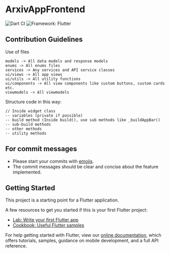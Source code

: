 # ArxivAppFrontend

![Dart CI](https://github.com/praeclarumjj3/ArxivAppFrontend/workflows/Dart%20CI/badge.svg?branch=master)
![Framework: Flutter](https://img.shields.io/badge/Framework-Flutter-blue.svg)

## Contribution Guidelines

Use of files

    models -> All data models and response models
    enums -> All enums files
    services -> Any services and API service classes
    ui/views -> All app views
    ui/utils -> All utility functions
    ui/components -> All view components like custom buttons, custom cards etc.
    viewmodels -> All viewmodels

Structure code in this way:

    // Inside widget class
    -- variables (private if possible)
    -- build method (Inside build(), use sub methods like _buildAppBar()
    -- sub-build methods
    -- other methods
    -- utility methods

## For commit messages

- Please start your commits with [emojis](https://gist.github.com/parmentf/035de27d6ed1dce0b36a).
- The commit messages should be clear and concise about the feature implemented.

## Getting Started

This project is a starting point for a Flutter application.

A few resources to get you started if this is your first Flutter project:

- [Lab: Write your first Flutter app](https://flutter.dev/docs/get-started/codelab)
- [Cookbook: Useful Flutter samples](https://flutter.dev/docs/cookbook)

For help getting started with Flutter, view our
[online documentation](https://flutter.dev/docs), which offers tutorials,
samples, guidance on mobile development, and a full API reference.

